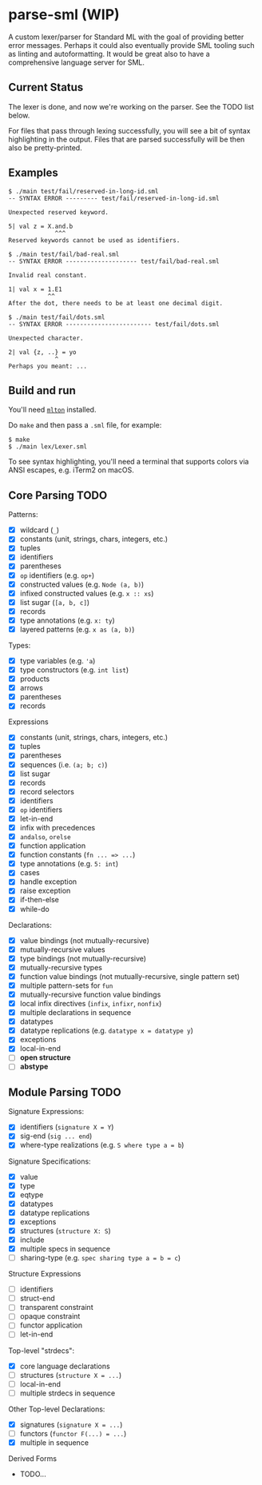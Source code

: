 # parse-sml (WIP)

A custom lexer/parser for Standard ML with the goal of providing
better error messages. Perhaps it could also eventually provide SML tooling
such as linting and autoformatting. It would be great also to have a
comprehensive language server for SML.

## Current Status

The lexer is done, and now we're working on the parser. See the TODO list below.

For files that pass through lexing successfully, you will see a bit of syntax
highlighting in the output. Files that are parsed successfully will be then
also be pretty-printed.

## Examples

```
$ ./main test/fail/reserved-in-long-id.sml
-- SYNTAX ERROR --------- test/fail/reserved-in-long-id.sml

Unexpected reserved keyword.

5| val z = X.and.b
             ^^^
Reserved keywords cannot be used as identifiers.
```

```
$ ./main test/fail/bad-real.sml
-- SYNTAX ERROR -------------------- test/fail/bad-real.sml

Invalid real constant.

1| val x = 1.E1
           ^^
After the dot, there needs to be at least one decimal digit.
```

```
$ ./main test/fail/dots.sml
-- SYNTAX ERROR ------------------------ test/fail/dots.sml

Unexpected character.

2| val {z, ..} = yo
             ^
Perhaps you meant: ...
```

## Build and run

You'll need [`mlton`](http://mlton.org/) installed.

Do `make` and then pass a `.sml` file, for example:
```
$ make
$ ./main lex/Lexer.sml
```

To see syntax highlighting, you'll need a terminal that supports colors via
ANSI escapes, e.g. iTerm2 on macOS.

## Core Parsing TODO

Patterns:
- [x] wildcard (`_`)
- [x] constants (unit, strings, chars, integers, etc.)
- [x] tuples
- [x] identifiers
- [x] parentheses
- [x] `op` identifiers (e.g. `op+`)
- [x] constructed values (e.g. `Node (a, b)`)
- [x] infixed constructed values (e.g. `x :: xs`)
- [x] list sugar (`[a, b, c]`)
- [x] records
- [x] type annotations (e.g. `x: ty`)
- [x] layered patterns (e.g. `x as (a, b)`)

Types:
- [x] type variables (e.g. `'a`)
- [x] type constructors (e.g. `int list`)
- [x] products
- [x] arrows
- [x] parentheses
- [x] records

Expressions
- [x] constants (unit, strings, chars, integers, etc.)
- [x] tuples
- [x] parentheses
- [x] sequences (i.e. `(a; b; c)`)
- [x] list sugar
- [x] records
- [x] record selectors
- [x] identifiers
- [x] `op` identifiers
- [x] let-in-end
- [x] infix with precedences
- [x] `andalso`, `orelse`
- [x] function application
- [x] function constants (`fn ... => ...`)
- [x] type annotations (e.g. `5: int`)
- [x] cases
- [x] handle exception
- [x] raise exception
- [x] if-then-else
- [x] while-do

Declarations:
- [x] value bindings (not mutually-recursive)
- [x] mutually-recursive values
- [x] type bindings (not mutually-recursive)
- [x] mutually-recursive types
- [x] function value bindings (not mutually-recursive, single pattern set)
- [x] multiple pattern-sets for `fun`
- [x] mutually-recursive function value bindings
- [x] local infix directives (`infix`, `infixr`, `nonfix`)
- [x] multiple declarations in sequence
- [x] datatypes
- [x] datatype replications (e.g. `datatype x = datatype y`)
- [x] exceptions
- [x] local-in-end
- [ ] **open structure**
- [ ] **abstype**

## Module Parsing TODO

Signature Expressions:
- [x] identifiers (`signature X = Y`)
- [x] sig-end (`sig ... end`)
- [x] where-type realizations (e.g. `S where type a = b`)

Signature Specifications:
- [x] value
- [x] type
- [x] eqtype
- [x] datatypes
- [x] datatype replications
- [x] exceptions
- [x] structures (`structure X: S`)
- [x] include
- [x] multiple specs in sequence
- [ ] sharing-type (e.g. `spec sharing type a = b = c`)

Structure Expressions
- [ ] identifiers
- [ ] struct-end
- [ ] transparent constraint
- [ ] opaque constraint
- [ ] functor application
- [ ] let-in-end

Top-level "strdecs":
- [x] core language declarations
- [ ] structures (`structure X = ...`)
- [ ] local-in-end
- [ ] multiple strdecs in sequence

Other Top-level Declarations:
- [x] signatures (`signature X = ...`)
- [ ] functors (`functor F(...) = ...`)
- [x] multiple in sequence

Derived Forms
- TODO...
